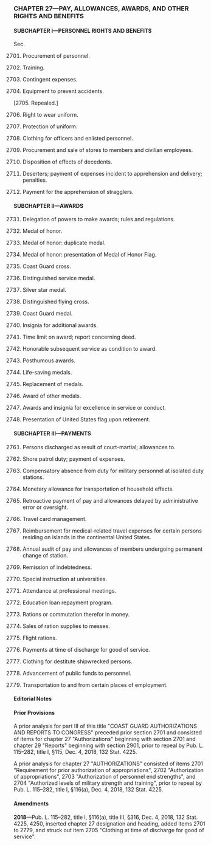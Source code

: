 ### **CHAPTER 27—PAY, ALLOWANCES, AWARDS, AND OTHER RIGHTS AND BENEFITS** ###

#### SUBCHAPTER I—PERSONNEL RIGHTS AND BENEFITS ####

Sec.

2701. Procurement of personnel.

2702. Training.

2703. Contingent expenses.

2704. Equipment to prevent accidents.

[2705. Repealed.]

2706. Right to wear uniform.

2707. Protection of uniform.

2708. Clothing for officers and enlisted personnel.

2709. Procurement and sale of stores to members and civilian employees.

2710. Disposition of effects of decedents.

2711. Deserters; payment of expenses incident to apprehension and delivery; penalties.

2712. Payment for the apprehension of stragglers.

#### SUBCHAPTER II—AWARDS ####

2731. Delegation of powers to make awards; rules and regulations.

2732. Medal of honor.

2733. Medal of honor: duplicate medal.

2734. Medal of honor: presentation of Medal of Honor Flag.

2735. Coast Guard cross.

2736. Distinguished service medal.

2737. Silver star medal.

2738. Distinguished flying cross.

2739. Coast Guard medal.

2740. Insignia for additional awards.

2741. Time limit on award; report concerning deed.

2742. Honorable subsequent service as condition to award.

2743. Posthumous awards.

2744. Life-saving medals.

2745. Replacement of medals.

2746. Award of other medals.

2747. Awards and insignia for excellence in service or conduct.

2748. Presentation of United States flag upon retirement.

#### SUBCHAPTER III—PAYMENTS ####

2761. Persons discharged as result of court-martial; allowances to.

2762. Shore patrol duty; payment of expenses.

2763. Compensatory absence from duty for military personnel at isolated duty stations.

2764. Monetary allowance for transportation of household effects.

2765. Retroactive payment of pay and allowances delayed by administrative error or oversight.

2766. Travel card management.

2767. Reimbursement for medical-related travel expenses for certain persons residing on islands in the continental United States.

2768. Annual audit of pay and allowances of members undergoing permanent change of station.

2769. Remission of indebtedness.

2770. Special instruction at universities.

2771. Attendance at professional meetings.

2772. Education loan repayment program.

2773. Rations or commutation therefor in money.

2774. Sales of ration supplies to messes.

2775. Flight rations.

2776. Payments at time of discharge for good of service.

2777. Clothing for destitute shipwrecked persons.

2778. Advancement of public funds to personnel.

2779. Transportation to and from certain places of employment.

#### **Editorial Notes** ####

#### Prior Provisions ####

A prior analysis for part III of this title "COAST GUARD AUTHORIZATIONS AND REPORTS TO CONGRESS" preceded prior section 2701 and consisted of items for chapter 27 "Authorizations" beginning with section 2701 and chapter 29 "Reports" beginning with section 2901, prior to repeal by Pub. L. 115–282, title I, §115, Dec. 4, 2018, 132 Stat. 4225.

A prior analysis for chapter 27 "AUTHORIZATIONS" consisted of items 2701 "Requirement for prior authorization of appropriations", 2702 "Authorization of appropriations", 2703 "Authorization of personnel end strengths", and 2704 "Authorized levels of military strength and training", prior to repeal by Pub. L. 115–282, title I, §116(a), Dec. 4, 2018, 132 Stat. 4225.

#### Amendments ####

**2018**—Pub. L. 115–282, title I, §116(a), title III, §316, Dec. 4, 2018, 132 Stat. 4225, 4250, inserted chapter 27 designation and heading, added items 2701 to 2779, and struck out item 2705 "Clothing at time of discharge for good of service".